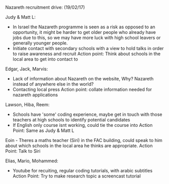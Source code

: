 Nazareth recruitment drive: (19/02/17)

Judy & Matt L:
- In Israel the Nazareth programme is seen as a risk as opposed to an opportunity, it might be harder to get older people who already have jobs due to this, so we may have more luck with high school leavers or generally younger people.
- Initiate contact with secondary schools with a view to hold talks in order to raise awareness and recruit
Action point: Think about schools in the local area to get into contact to

Edgar, Jack, Marvis:
 - Lack of information about Nazareth on the website, Why? Nazareth instead of anywhere else in the world?
- Contacting local press
Action point: collate information needed for nazareth applications

Lawson, Hiba, Reem:
- Schools have 'some' coding experience, maybe get in touch with those teachers at high schools to identify potential candidates
- If English only course isnt working, could tie the course into 
Action Point: Same as Judy & Matt L

Eoin - Theres a maths teacher (Siri) in the FAC building, could speak to him about which schools in the local area he thinks are appropriate.
Action Point: Talk to Siri

Elias, Mario, Mohammed:
- Youtube for recuiting, regular coding tutorials, with arabic subtitles
Action Point: Try to make research topic a screencast tutorial
